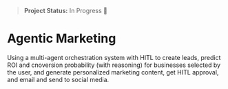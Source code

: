 
> **Project Status:** In Progress 🚧

# Agentic Marketing

Using a multi-agent orchestration system with HITL to create leads, predict ROI and cnoversion probability (with reasoning) for  businesses selected by the user, and generate personalized marketing content, get HITL approval, and email and send to social media.
